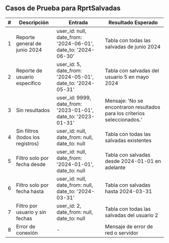## Casos de Prueba para RprtSalvadas

| # | Descripción | Entrada | Resultado Esperado |
|---|-------------|---------|--------------------|
| 1 | Reporte general de junio 2024 | user_id: null, date_from: '2024-06-01', date_to: '2024-06-30' | Tabla con todas las salvadas de junio 2024 |
| 2 | Reporte de usuario específico | user_id: 5, date_from: '2024-05-01', date_to: '2024-05-31' | Tabla con salvadas del usuario 5 en mayo 2024 |
| 3 | Sin resultados | user_id: 9999, date_from: '2023-01-01', date_to: '2023-01-31' | Mensaje: 'No se encontraron resultados para los criterios seleccionados.' |
| 4 | Sin filtros (todos los registros) | user_id: null, date_from: null, date_to: null | Tabla con todas las salvadas existentes |
| 5 | Filtro solo por fecha desde | user_id: null, date_from: '2024-01-01', date_to: null | Tabla con salvadas desde 2024-01-01 en adelante |
| 6 | Filtro solo por fecha hasta | user_id: null, date_from: null, date_to: '2024-03-31' | Tabla con salvadas hasta 2024-03-31 |
| 7 | Filtro por usuario y sin fechas | user_id: 2, date_from: null, date_to: null | Tabla con todas las salvadas del usuario 2 |
| 8 | Error de conexión | - | Mensaje de error de red o servidor |
